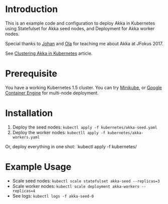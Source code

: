 Introduction
============
This is an example code and configuration to deploy Akka in Kubernetes using Statefulset for Akka seed nodes, and Deployment for Akka worker nodes.

Special thanks to [Johan](https://twitter.com/apnylle) and [Ola](https://twitter.com/gotoOla) for teaching me about Akka at JFokus 2017.

See [Clustering Akka in Kubernetes](https://medium.com/google-cloud/clustering-akka-in-kubernetes-with-statefulset-and-deployment-459c0e05f2ea) article.

Prerequisite
============
You have a working Kubernetes 1.5 cluster. You can try [Minikube](https://github.com/kubernetes/minikube), or [Google Container Engine](https://cloud.google.com/container-engine/) for multi-node deployment.

Installation
============
1. Deploy the seed nodes: `kubectl apply -f kubernetes/akka-seed.yaml`
1. Deploy the worker nodes: `kubectll apply -f kubernetes/akka-workers.yaml`

Or, deploy everything in one shot: `kubectl apply -f kubernetes/

Example Usage
=============
* Scale seed nodes: `kubectl scale statefulset akka-seed --replicas=3`
* Scale worker nodes: `kubectl scale deployment akka-workers --replicas=4`
* See logs: `kubectl logs -f akka-seed-0`


